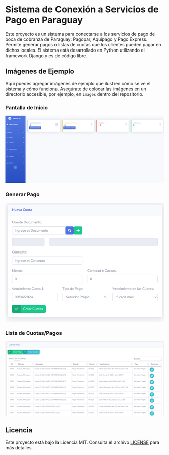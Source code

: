 # Sistema de Conexión a Servicios de Pago en Paraguay

Este proyecto es un sistema para conectarse a los servicios de pago de boca de cobranza de Paraguay: Pagopar, Aquipago y Pago Express. 
Permite generar pagos o listas de cuotas que los clientes pueden pagar en dichos locales. El sistema está desarrollado en Python utilizando el framework Django y es de código libre.

## Imágenes de Ejemplo

Aquí puedes agregar imágenes de ejemplo que ilustren cómo se ve el sistema y cómo funciona. Asegúrate de colocar las imágenes en un directorio accesible, por ejemplo, en `images` dentro del repositorio.

### Pantalla de Inicio
![Pantalla de Inicio](img/dashboard.png)

### Generar Pago
![Generar Pago](img/cuotas.png)

### Lista de Cuotas/Pagos
![Lista de Cuotas](img/lista.png)

## Licencia

Este proyecto está bajo la Licencia MIT. Consulta el archivo [LICENSE](LICENSE) para más detalles.

